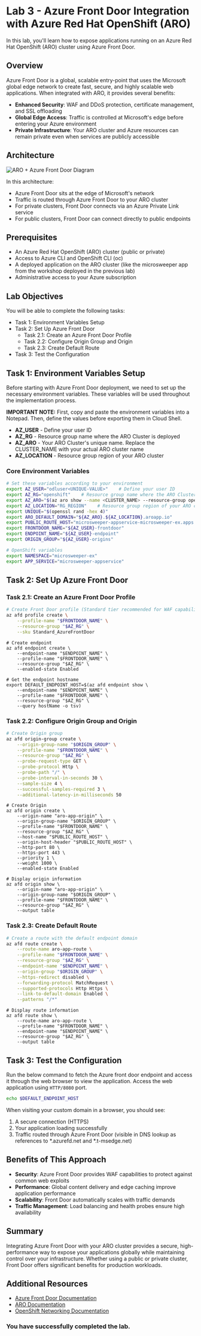 # Lab 3 - Azure Front Door Integration with Azure Red Hat OpenShift (ARO)

In this lab, you'll learn how to expose applications running on an Azure Red Hat OpenShift (ARO) cluster using Azure Front Door.

## Overview

Azure Front Door is a global, scalable entry-point that uses the Microsoft global edge network to create fast, secure, and highly scalable web applications. When integrated with ARO, it provides several benefits:

* **Enhanced Security**: WAF and DDoS protection, certificate management, and SSL offloading
* **Global Edge Access**: Traffic is controlled at Microsoft's edge before entering your Azure environment
* **Private Infrastructure**: Your ARO cluster and Azure resources can remain private even when services are publicly accessible

## Architecture

![ARO + Azure Front Door Diagram](../media/aro-frontdoor.png)

In this architecture:
- Azure Front Door sits at the edge of Microsoft's network
- Traffic is routed through Azure Front Door to your ARO cluster
- For private clusters, Front Door connects via an Azure Private Link service
- For public clusters, Front Door can connect directly to public endpoints

## Prerequisites

- An Azure Red Hat OpenShift (ARO) cluster (public or private)
- Access to Azure CLI and OpenShift CLI (oc)
- A deployed application on the ARO cluster (like the microsweeper app from the workshop deployed in the previous lab)
- Administrative access to your Azure subscription

## Lab Objectives

You will be able to complete the following tasks:

- Task 1: Environment Variables Setup
- Task 2: Set Up Azure Front Door
  - Task 2.1: Create an Azure Front Door Profile
  - Task 2.2: Configure Origin Group and Origin
  - Task 2.3: Create Default Route
- Task 3: Test the Configuration

## Task 1: Environment Variables Setup

Before starting with Azure Front Door deployment, we need to set up the necessary environment variables. These variables will be used throughout the implementation process.

**IMPORTANT NOTE:** First, copy and paste the environment variables into a Notepad. Then, define the values before exporting them in Cloud Shell.

- **AZ_USER** - Define your user ID
- **AZ_RG** - Resource group name where the ARO Cluster is deployed
- **AZ_ARO** - Your ARO Cluster's unique name. Replace the CLUSTER_NAME with your actual ARO cluster name
- **AZ_LOCATION** - Resource group region of your ARO cluster

### Core Environment Variables

```bash
# Set these variables according to your environment
export AZ_USER="odluser<UNIQUE-VALUE>"    # Define your user ID        
export AZ_RG="openshift"    # Resource group name where the ARO Cluster is deployed                
export AZ_ARO="$(az aro show --name <CLUSTER_NAME> --resource-group openshift --query "apiserverProfile.url" --output tsv | sed -E 's|https://api\.([^.]+)\..*|\1|')"    # Your ARO Cluster's unique name. Replace the CLUSTER_NAME with your actual ARO cluster name
export AZ_LOCATION="RG_REGION"    # Resource group region of your ARO cluster                 
export UNIQUE="$(openssl rand -hex 4)"      
export ARO_DEFAULT_DOMAIN="${AZ_ARO}.${AZ_LOCATION}.aroapp.io"
export PUBLIC_ROUTE_HOST="microsweeper-appservice-microsweeper-ex.apps.${ARO_DEFAULT_DOMAIN}"
export FRONTDOOR_NAME="${AZ_USER}-frontdoor"
export ENDPOINT_NAME="${AZ_USER}-endpoint"
export ORIGIN_GROUP="${AZ_USER}-origins"

# OpenShift variables
export NAMESPACE="microsweeper-ex"             
export APP_SERVICE="microsweeper-appservice" 
```

## Task 2: Set Up Azure Front Door

### Task 2.1: Create an Azure Front Door Profile

```bash
# Create Front Door profile (Standard tier recommended for WAF capabilities)
az afd profile create \
    --profile-name "$FRONTDOOR_NAME" \
    --resource-group "$AZ_RG" \
    --sku Standard_AzureFrontDoor
```

```
# Create endpoint
az afd endpoint create \
    --endpoint-name "$ENDPOINT_NAME" \
    --profile-name "$FRONTDOOR_NAME" \
    --resource-group "$AZ_RG" \
    --enabled-state Enabled
```

```
# Get the endpoint hostname
export DEFAULT_ENDPOINT_HOST=$(az afd endpoint show \
    --endpoint-name "$ENDPOINT_NAME" \
    --profile-name "$FRONTDOOR_NAME" \
    --resource-group "$AZ_RG" \
    --query hostName -o tsv)
```

### Task 2.2: Configure Origin Group and Origin

```bash
# Create Origin group 
az afd origin-group create \
    --origin-group-name "$ORIGIN_GROUP" \
    --profile-name "$FRONTDOOR_NAME" \
    --resource-group "$AZ_RG" \
    --probe-request-type GET \
    --probe-protocol Http \
    --probe-path "/" \
    --probe-interval-in-seconds 30 \
    --sample-size 4 \
    --successful-samples-required 3 \
    --additional-latency-in-milliseconds 50
```

```
# Create Origin
az afd origin create \
    --origin-name "aro-app-origin" \
    --origin-group-name "$ORIGIN_GROUP" \
    --profile-name "$FRONTDOOR_NAME" \
    --resource-group "$AZ_RG" \
    --host-name "$PUBLIC_ROUTE_HOST" \
    --origin-host-header "$PUBLIC_ROUTE_HOST" \
    --http-port 80 \
    --https-port 443 \
    --priority 1 \
    --weight 1000 \
    --enabled-state Enabled
```

```
# Display origin information
az afd origin show \
    --origin-name "aro-app-origin" \
    --origin-group-name "$ORIGIN_GROUP" \
    --profile-name "$FRONTDOOR_NAME" \
    --resource-group "$AZ_RG" \
    --output table
```

### Task 2.3: Create Default Route

```bash
# Create a route with the default endpoint domain
az afd route create \
    --route-name aro-app-route \
    --profile-name "$FRONTDOOR_NAME" \
    --resource-group "$AZ_RG" \
    --endpoint-name "$ENDPOINT_NAME" \
    --origin-group "$ORIGIN_GROUP" \
    --https-redirect disabled \
    --forwarding-protocol MatchRequest \
    --supported-protocols Http Https \
    --link-to-default-domain Enabled \
    --patterns "/*"
```

```
# Display route information
az afd route show \
    --route-name aro-app-route \
    --profile-name "$FRONTDOOR_NAME" \
    --endpoint-name "$ENDPOINT_NAME" \
    --resource-group "$AZ_RG" \
    --output table
```

## Task 3: Test the Configuration

Run the below command to fetch the Azure front door endpoint and access it through the web browser to view the application. Access the web application using `HTTP/8080` port.

```bash
echo $DEFAULT_ENDPOINT_HOST
```

When visiting your custom domain in a browser, you should see:
1. A secure connection (HTTPS)
2. Your application loading successfully
3. Traffic routed through Azure Front Door (visible in DNS lookup as references to *.azurefd.net and *.t-msedge.net)

## Benefits of This Approach

- **Security**: Azure Front Door provides WAF capabilities to protect against common web exploits
- **Performance**: Global content delivery and edge caching improve application performance
- **Scalability**: Front Door automatically scales with traffic demands
- **Traffic Management**: Load balancing and health probes ensure high availability

## Summary

Integrating Azure Front Door with your ARO cluster provides a secure, high-performance way to expose your applications globally while maintaining control over your infrastructure. Whether using a public or private cluster, Front Door offers significant benefits for production workloads.

## Additional Resources

- [Azure Front Door Documentation](https://learn.microsoft.com/en-us/azure/frontdoor/)
- [ARO Documentation](https://learn.microsoft.com/en-us/azure/openshift/)
- [OpenShift Networking Documentation](https://docs.openshift.com/container-platform/latest/networking/understanding-networking.html)

### You have successfully completed the lab.
